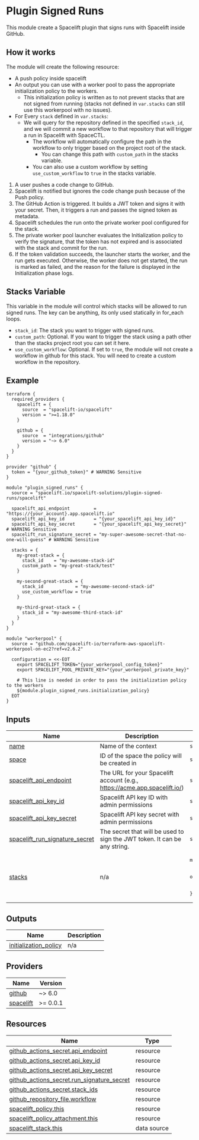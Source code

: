 # Plugin Signed Runs

This module create a Spacelift plugin that signs runs with Spacelift inside GitHub.

## How it works

The module will create the following resource:
  - A push policy inside spacelift
  - An output you can use with a worker pool to pass the appropriate initialization policy to the workers.
    - This initialization policy is written as to not prevent stacks that are not signed from running (stacks not defined in `var.stacks` can still use this workerpool with no issues).
  - For Every `stack` defined in `var.stacks`:
    - We will query for the repository defined in the specified `stack_id`, and we will commit a new workflow to that repository that will trigger a run in Spacelift with SpaceCTL.
      - The workflow will automatically configure the path in the workflow to only trigger based on the project root of the stack.
        - You can change this path with `custom_path` in the stacks variable.
      - You can also use a custom workflow by setting `use_custom_workflow` to `true` in the stacks variable.

1. A user pushes a code change to GitHub.
2. Spacelift is notified but ignores the code change push because of the Push policy.
3. The GitHub Action is triggered. It builds a JWT token and signs it with your secret. Then, it triggers a run and passes the signed token as metadata.
4. Spacelift schedules the run onto the private worker pool configured for the stack.
5. The private worker pool launcher evaluates the Initialization policy to verify the signature, that the token has not expired and is associated with the stack and commit for the run.
6. If the token validation succeeds, the launcher starts the worker, and the run gets executed. Otherwise, the worker does not get started, the run is marked as failed, and the reason for the failure is displayed in the Initialization phase logs.

## Stacks Variable

This variable in the module will control which stacks will be allowed to run signed runs.
The key can be anything, its only used statically in for_each loops.
  - `stack_id`: The stack you want to trigger with signed runs.
  - `custom_path`: Optional. If you want to trigger the stack using a path other than the stacks project root you can set it here.
  - `use_custom_workflow`: Optional. If set to `true`, the module will not create a workflow in github for this stack. You will need to create a custom workflow in the repository.

<!-- BEGIN_TF_DOCS -->
## Example

```hcl
terraform {
  required_providers {
    spacelift = {
      source  = "spacelift-io/spacelift"
      version = ">=1.18.0"
    }

    github = {
      source  = "integrations/github"
      version = "~> 6.0"
    }
  }
}

provider "github" {
  token = "{your_github_token}" # WARNING Sensitive
}

module "plugin_signed_runs" {
  source = "spacelift.io/spacelift-solutions/plugin-signed-runs/spacelift"

  spacelift_api_endpoint         = "https://{your_account}.app.spacelift.io"
  spacelift_api_key_id           = "{your_spacelift_api_key_id}"
  spacelift_api_key_secret       = "{your_spacelift_api_key_secret}"                # WARNING Sensitive
  spacelift_run_signature_secret = "my-super-awesome-secret-that-no-one-will-guess" # WARNING Sensitive

  stacks = {
    my-great-stack = {
      stack_id    = "my-awesome-stack-id"
      custom_path = "my-great-stack/test"
    }

    my-second-great-stack = {
      stack_id            = "my-awesome-second-stack-id"
      use_custom_workflow = true
    }

    my-third-great-stack = {
      stack_id = "my-awesome-third-stack-id"
    }
  }
}

module "workerpool" {
  source = "github.com/spacelift-io/terraform-aws-spacelift-workerpool-on-ec2?ref=v2.6.2"

  configuration = <<-EOT
    export SPACELIFT_TOKEN="{your_workerpool_config_token}"
    export SPACELIFT_POOL_PRIVATE_KEY="{your_workerpool_private_key}"

    # This line is needed in order to pass the initialization policy to the workers
    ${module.plugin_signed_runs.initialization_policy}
  EOT
}
```

## Inputs

| Name | Description | Type | Default | Required |
|------|-------------|------|---------|:--------:|
| <a name="input_name"></a> [name](#input\_name) | Name of the context | `string` | `"plugin_signed_runs"` | no |
| <a name="input_space"></a> [space](#input\_space) | ID of the space the policy will be created in | `string` | `"root"` | no |
| <a name="input_spacelift_api_endpoint"></a> [spacelift\_api\_endpoint](#input\_spacelift\_api\_endpoint) | The URL for your Spacelift account (e.g., https://acme.app.spacelift.io/) | `string` | n/a | yes |
| <a name="input_spacelift_api_key_id"></a> [spacelift\_api\_key\_id](#input\_spacelift\_api\_key\_id) | Spacelift API key ID with admin permissions | `string` | n/a | yes |
| <a name="input_spacelift_api_key_secret"></a> [spacelift\_api\_key\_secret](#input\_spacelift\_api\_key\_secret) | Spacelift API key secret with admin permissions | `string` | n/a | yes |
| <a name="input_spacelift_run_signature_secret"></a> [spacelift\_run\_signature\_secret](#input\_spacelift\_run\_signature\_secret) | The secret that will be used to sign the JWT token. It can be any string. | `string` | n/a | yes |
| <a name="input_stacks"></a> [stacks](#input\_stacks) | n/a | <pre>map(object({<br/>    stack_id            = string<br/>    custom_path         = optional(string)<br/>    use_custom_workflow = optional(bool)<br/>  }))</pre> | n/a | yes |

## Outputs

| Name | Description |
|------|-------------|
| <a name="output_initialization_policy"></a> [initialization\_policy](#output\_initialization\_policy) | n/a |

## Providers

| Name | Version |
|------|---------|
| <a name="provider_github"></a> [github](#provider\_github) | ~> 6.0 |
| <a name="provider_spacelift"></a> [spacelift](#provider\_spacelift) | >= 0.0.1 |

## Resources

| Name | Type |
|------|------|
| [github_actions_secret.api_endpoint](https://registry.terraform.io/providers/integrations/github/latest/docs/resources/actions_secret) | resource |
| [github_actions_secret.api_key_id](https://registry.terraform.io/providers/integrations/github/latest/docs/resources/actions_secret) | resource |
| [github_actions_secret.api_key_secret](https://registry.terraform.io/providers/integrations/github/latest/docs/resources/actions_secret) | resource |
| [github_actions_secret.run_signature_secret](https://registry.terraform.io/providers/integrations/github/latest/docs/resources/actions_secret) | resource |
| [github_actions_secret.stack_ids](https://registry.terraform.io/providers/integrations/github/latest/docs/resources/actions_secret) | resource |
| [github_repository_file.workflow](https://registry.terraform.io/providers/integrations/github/latest/docs/resources/repository_file) | resource |
| [spacelift_policy.this](https://registry.terraform.io/providers/spacelift-io/spacelift/latest/docs/resources/policy) | resource |
| [spacelift_policy_attachment.this](https://registry.terraform.io/providers/spacelift-io/spacelift/latest/docs/resources/policy_attachment) | resource |
| [spacelift_stack.this](https://registry.terraform.io/providers/spacelift-io/spacelift/latest/docs/data-sources/stack) | data source |
<!-- END_TF_DOCS -->
